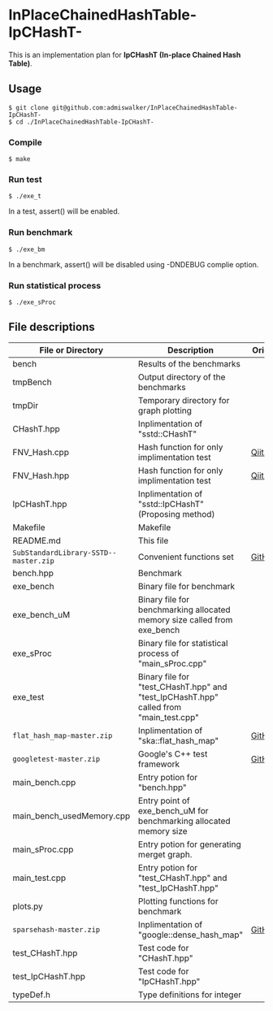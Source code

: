 # InPlaceChainedHashTable-IpCHashT-

This is an implementation plan for **IpCHashT (In-place Chained Hash Table)**.

## Usage
```
$ git clone git@github.com:admiswalker/InPlaceChainedHashTable-IpCHashT-
$ cd ./InPlaceChainedHashTable-IpCHashT-
```
### Compile
```
$ make
```
### Run test
```
$ ./exe_t
```
In a test, assert() will be enabled.
### Run benchmark
```
$ ./exe_bm
```
In a benchmark, assert() will be disabled using -DNDEBUG complie option.

### Run statistical process
```
$ ./exe_sProc
```

## File descriptions

| File or Directory                         | Description                                                                            | Origin |
|-------------------------------------------|----------------------------------------------------------------------------------------|--------|
| bench                                     | Results of the benchmarks                                                              |        |
| tmpBench                                  | Output directory of the benchmarks                                                     |        |
| tmpDir                                    | Temporary directory for graph plotting                                                 |        |
| CHashT.hpp                                | Inplimentation of "sstd::CHashT"                                                       |        |
| FNV\_Hash.cpp                             | Hash function for only implimentation test                                             | [Qiita](https://qiita.com/Ushio/items/a19083514d087a57fc72) |
| FNV\_Hash.hpp                             | Hash function for only implimentation test                                             | [Qiita](https://qiita.com/Ushio/items/a19083514d087a57fc72) |
| IpCHashT.hpp                              | Inplimentation of "sstd::IpCHashT" (Proposing method)                                  |        |
| Makefile                                  | Makefile                                                                               |        |
| README.md                                 | This file                                                                              |        |
| ```SubStandardLibrary-SSTD--master.zip``` | Convenient functions set                                                               | [GitHub](https://github.com/admiswalker/SubStandardLibrary) |
| bench.hpp                                 | Benchmark                                                                              |        |
| exe\_bench                                | Binary file for benchmark                                                              |        |
| exe\_bench\_uM                            | Binary file for benchmarking allocated memory size called from exe\_bench              |        |
| exe\_sProc                                | Binary file for statistical process of "main\_sProc.cpp"                               |        |
| exe\_test                                 | Binary file for "test_CHashT.hpp" and "test_IpCHashT.hpp" called from "main\_test.cpp" |        |
| ```flat_hash_map-master.zip```            | Inplimentation of "ska::flat\_hash\_map"                                               | [GitHub](https://github.com/skarupke/flat_hash_map) |
| ```googletest-master.zip```               | Google's C++ test framework                                                            | [GitHub](https://github.com/google/googletest) |
| main\_bench.cpp                           | Entry potion for "bench.hpp"                                                           |        |
| main\_bench\_usedMemory.cpp               | Entry point of exe\_bench\_uM for benchmarking allocated memory size                   |        |
| main\_sProc.cpp                           | Entry potion for generating merget graph.                                              |        |
| main\_test.cpp                            | Entry potion for "test\_CHashT.hpp" and "test\_IpCHashT.hpp"                           |        |
| plots.py                                  | Plotting functions for benchmark                                                       |        |
| ```sparsehash-master.zip```               | Inplimentation of "google::dense\_hash\_map"                                           | [GitHub](https://github.com/sparsehash/sparsehash) |
| test\_CHashT.hpp                          | Test code for "CHashT.hpp"                                                             |        |
| test\_IpCHashT.hpp                        | Test code for "IpCHashT.hpp"                                                           |        |
| typeDef.h                                 | Type definitions for integer                                                           |        |


